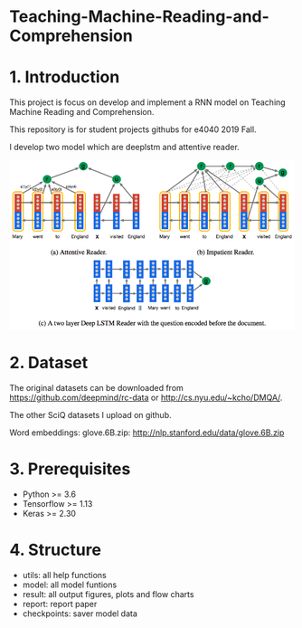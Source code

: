 # Teaching-Machine-Reading-and-Comprehension

# 1. Introduction

This project is focus on develop and implement a RNN model on Teaching Machine Reading and Comprehension.

This repository is for student projects githubs for e4040 2019 Fall.

I develop two model which are deeplstm and attentive reader.

![Image of Yaktocat](https://github.com/jsheng0901/Teaching-Machine-Reading-and-Comprehension/blob/master/models/models.png)

# 2. Dataset

The original datasets can be downloaded from https://github.com/deepmind/rc-data or http://cs.nyu.edu/~kcho/DMQA/.

The other SciQ datasets I upload on github.

Word embeddings: glove.6B.zip: http://nlp.stanford.edu/data/glove.6B.zip

# 3. Prerequisites

* Python >= 3.6
* Tensorflow >= 1.13
* Keras >= 2.30

# 4. Structure
* utils: all help functions
* model: all model funtions
* result: all output figures, plots and flow charts
* report: report paper
* checkpoints: saver model data
